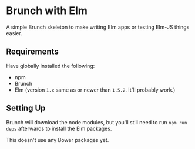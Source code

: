 Brunch with Elm
===============

A simple Brunch skeleton to make writing Elm apps or testing Elm-JS things easier.



Requirements
------------

Have globally installed the following:

- npm
- Brunch
- Elm (version `1.x` same as or newer than `1.5.2`.  It'll probably work.)



Setting Up
----------

Brunch will download the node modules, but you'll still need to run `npm run deps` afterwards to install the Elm packages.

This doesn't use any Bower packages yet.

